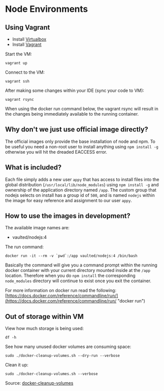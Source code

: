 # Node Environments

## Using Vagrant

- Install [Virtualbox](https://www.virtualbox.org/wiki/Downloads)
- Install [Vagrant](https://www.vagrantup.com/downloads.html)

Start the VM:

    vagrant up

Connect to the VM:

    vagrant ssh

After making some changes within your IDE (sync your code to VM):

    vagrant rsync

When using the docker run command below, the vagrant rsync will result in the changes being immediately available to the running container.

## Why don't we just use official image directly?

The official images only provide the base installation of node and npm. To be useful you need a non-root user to install anything using `npm install -g`
otherwise you will hit the dreaded EACCESS error.

## What is included?

Each file simply adds a new user `appy` that has access to install files into the global distribution (`/usr/local/lib/node_modules`) using `npm install -g` and ownership of the application directory named `/app`. The custom group that nodejs selects on install has a group id of `500`, and is named `nodejs` within the image for easy reference and assignment to our user `appy`.

## How to use the images in development?

The available image names are:

- vaulted/nodejs:4

The run command:

    docker run -it --rm -v `pwd`:/app vaulted/nodejs:4 /bin/bash

Basically the command will give you a command prompt within the running docker container with your current directory mounted inside at the `/app` location. Therefore when you do `npm install` the corresponding `node_modules` directory will continue to exist once you exit the container.

For more information on docker run read the following:
[https://docs.docker.com/reference/commandline/run/](https://docs.docker.com/reference/commandline/run/ "docker run")

## Out of storage within VM

View how much storage is being used:

    df -h

See how many unused docker volumes are consuming space:

    sudo ./docker-cleanup-volumes.sh --dry-run --verbose

Clean it up:

    sudo ./docker-cleanup-volumes.sh --verbose

Source: [docker-cleanup-volumes](https://github.com/chadoe/docker-cleanup-volumes)
